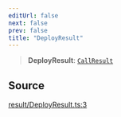 ```yaml
---
editUrl: false
next: false
prev: false
title: "DeployResult"
---
```


> **DeployResult**: [`CallResult`](/reference/tevm/actions-types/type-aliases/callresult/)

## Source

[result/DeployResult.ts:3](https://github.com/evmts/tevm-monorepo/blob/main/packages/actions-types/src/result/DeployResult.ts#L3)
